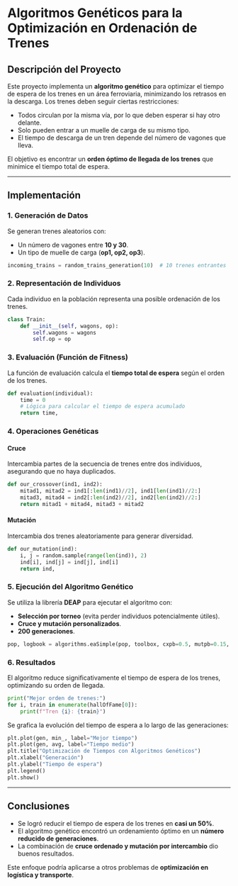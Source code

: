# Algoritmos Genéticos para la Optimización en Ordenación de Trenes

## Descripción del Proyecto
Este proyecto implementa un **algoritmo genético** para optimizar el tiempo de espera de los trenes en un área ferroviaria, minimizando los retrasos en la descarga. Los trenes deben seguir ciertas restricciones:
- Todos circulan por la misma vía, por lo que deben esperar si hay otro delante.
- Solo pueden entrar a un muelle de carga de su mismo tipo.
- El tiempo de descarga de un tren depende del número de vagones que lleva.

El objetivo es encontrar un **orden óptimo de llegada de los trenes** que minimice el tiempo total de espera.

---
## Implementación

### **1. Generación de Datos**
Se generan trenes aleatorios con:
- Un número de vagones entre **10 y 30**.
- Un tipo de muelle de carga (**op1, op2, op3**).

```python
incoming_trains = random_trains_generation(10)  # 10 trenes entrantes
```

### **2. Representación de Individuos**
Cada individuo en la población representa una posible ordenación de los trenes.

```python
class Train:
    def __init__(self, wagons, op):
        self.wagons = wagons
        self.op = op
```

### **3. Evaluación (Función de Fitness)**
La función de evaluación calcula el **tiempo total de espera** según el orden de los trenes.

```python
def evaluation(individual):
    time = 0
    # Lógica para calcular el tiempo de espera acumulado
    return time,
```

### **4. Operaciones Genéticas**

#### **Cruce**
Intercambia partes de la secuencia de trenes entre dos individuos, asegurando que no haya duplicados.
```python
def our_crossover(ind1, ind2):
    mitad1, mitad2 = ind1[:len(ind1)//2], ind1[len(ind1)//2:]
    mitad3, mitad4 = ind2[:len(ind2)//2], ind2[len(ind2)//2:]
    return mitad1 + mitad4, mitad3 + mitad2
```

#### **Mutación**
Intercambia dos trenes aleatoriamente para generar diversidad.
```python
def our_mutation(ind):
    i, j = random.sample(range(len(ind)), 2)
    ind[i], ind[j] = ind[j], ind[i]
    return ind,
```

### **5. Ejecución del Algoritmo Genético**
Se utiliza la librería **DEAP** para ejecutar el algoritmo con:
- **Selección por torneo** (evita perder individuos potencialmente útiles).
- **Cruce y mutación personalizados**.
- **200 generaciones**.

```python
pop, logbook = algorithms.eaSimple(pop, toolbox, cxpb=0.5, mutpb=0.15, ngen=200, stats=stats, halloffame=hallOfFame, verbose=True)
```

### **6. Resultados**
El algoritmo reduce significativamente el tiempo de espera de los trenes, optimizando su orden de llegada.

```python
print("Mejor orden de trenes:")
for i, train in enumerate(hallOfFame[0]):
    print(f"Tren {i}: {train}")
```

Se grafica la evolución del tiempo de espera a lo largo de las generaciones:

```python
plt.plot(gen, min_, label="Mejor tiempo")
plt.plot(gen, avg, label="Tiempo medio")
plt.title("Optimización de Tiempos con Algoritmos Genéticos")
plt.xlabel("Generación")
plt.ylabel("Tiempo de espera")
plt.legend()
plt.show()
```

---
## **Conclusiones**
- Se logró reducir el tiempo de espera de los trenes en **casi un 50%**.
- El algoritmo genético encontró un ordenamiento óptimo en un **número reducido de generaciones**.
- La combinación de **cruce ordenado y mutación por intercambio** dio buenos resultados.

Este enfoque podría aplicarse a otros problemas de **optimización en logística y transporte**.

